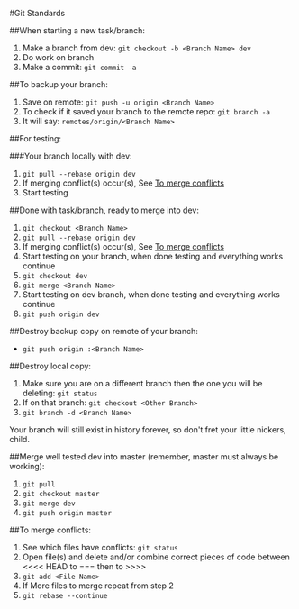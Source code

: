 #Git Standards

##When starting a new task/branch:

1.  Make a branch from dev: `git checkout -b <Branch Name> dev`
2.  Do work on branch
3.  Make a commit: `git commit -a`

##To backup your branch:

1.  Save on remote: `git push -u origin <Branch Name>`
2.  To check if it saved your branch to the remote repo: `git branch -a`
3.  It will say: `remotes/origin/<Branch Name>`

##For testing:

###Your branch locally with dev:

1.  `git pull --rebase origin dev`
2.  If merging conflict(s) occur(s), See [To merge conflicts](#merge)
3.  Start testing

##Done with task/branch, ready to merge into dev:  

1.  `git checkout <Branch Name>`
2.  `git pull --rebase origin dev`
3.  If merging conflict(s) occur(s), See [To merge conflicts](#merge)
4.  Start testing on your branch, when done testing and everything works continue
5.  `git checkout dev`
6.  `git merge <Branch Name>`
7.  Start testing on dev branch, when done testing and everything works continue
8.  `git push origin dev`

##Destroy backup copy on remote of your branch:

-  `git push origin :<Branch Name>`

##Destroy local copy:

1.  Make sure you are on a different branch then the one you will be deleting: `git status`
2.  If on that branch: `git checkout <Other Branch>`
3.  `git branch -d <Branch Name>`

Your branch will still exist in history forever, so don't fret your little nickers, child.  

##Merge well tested dev into master (remember, master must always be working):

1.  `git pull`
2.  `git checkout master`
3.  `git merge dev`
4.  `git push origin master`

##<a name="merge"/>To merge conflicts:

1.  See which files have conflicts: `git status`
2.  Open file(s) and delete and/or combine correct pieces of code between <<<< HEAD to === then to >>>>
3.  `git add <File Name>`
4.  If More files to merge repeat from step 2
5.  `git rebase --continue`